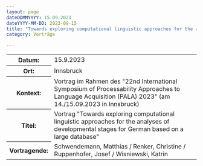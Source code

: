```yaml
---
layout: page
dateDDMMYYYY: 15.09.2023
dateYYYY-MM-DD: 2023-09-15
title: "Towards exploring computational linguistic approaches for the analyses of developmental stages for German based on a large database"
category: Vorträge

---
```


<table>
    <tr>
      <th>Datum: </th>
      <td>15.9.2023</td>
    </tr>
    <tr>
      <th>Ort: </th>
      <td>Innsbruck</td>
    </tr>
    <tr>
      <th>Kontext: </th>
      <td>Vortrag im Rahmen des "22nd International Symposium of Processability Approaches to Language Acquisition (PALA) 2023" (am 14./15.09.2023 in Innsbruck)</td>
    </tr>
    <tr>
      <th>Titel: </th>
      <td>Vortrag "Towards exploring computational linguistic approaches for the analyses of developmental stages for German based on a large database"</td>
    </tr>
    <tr>
      <th>Vortragende: </th>
      <td>Schwendemann, Matthias / Renker, Christine / Ruppenhofer, Josef / Wisniewski, Katrin</td>
    </tr>
</table>